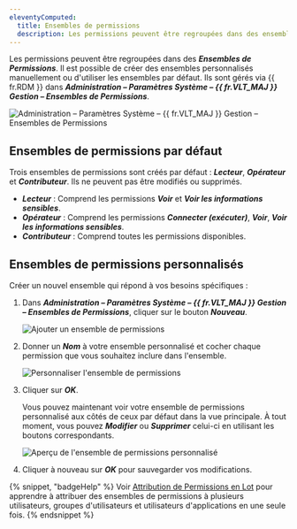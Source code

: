```yaml
---
eleventyComputed:
  title: Ensembles de permissions
  description: Les permissions peuvent être regroupées dans des ensembles de permissions. Il est possible de créer des ensembles personnalisés manuellement ou d'utiliser les ensembles par défaut. Ils sont gérés via le {{ fr.RDM }} dans Administration – Paramètres Système – {{ fr.VLT_MAJ }} Gestion – Ensembles de Permissions.
---
```

Les permissions peuvent être regroupées dans des ***Ensembles de Permissions***. Il est possible de créer des ensembles personnalisés manuellement ou d'utiliser les ensembles par défaut. Ils sont gérés via {{ fr.RDM }} dans ***Administration – Paramètres Système – {{ fr.VLT_MAJ }} Gestion – Ensembles de Permissions***.

![Administration – Paramètres Système – {{ fr.VLT_MAJ }} Gestion – Ensembles de Permissions](https://cdnweb.devolutions.net/docs/docs_en_rdm_windows_RDMWin2191.png)

## Ensembles de permissions par défaut

Trois ensembles de permissions sont créés par défaut : ***Lecteur***, ***Opérateur*** et ***Contributeur***. Ils ne peuvent pas être modifiés ou supprimés.
* ***Lecteur*** : Comprend les permissions ***Voir*** et ***Voir les informations sensibles***.
* ***Opérateur*** : Comprend les permissions ***Connecter (exécuter)***, ***Voir***, ***Voir les informations sensibles***.
* ***Contributeur*** : Comprend toutes les permissions disponibles.

## Ensembles de permissions personnalisés

Créer un nouvel ensemble qui répond à vos besoins spécifiques :

1. Dans ***Administration – Paramètres Système – {{ fr.VLT_MAJ }} Gestion – Ensembles de Permissions***, cliquer sur le bouton ***Nouveau***.

   ![Ajouter un ensemble de permissions](https://cdnweb.devolutions.net/docs/docs_en_rdm_windows_RDMWin2192.png)

1. Donner un ***Nom*** à votre ensemble personnalisé et cocher chaque permission que vous souhaitez inclure dans l'ensemble.

   ![Personnaliser l'ensemble de permissions](https://cdnweb.devolutions.net/docs/docs_en_rdm_windows_RDMWin2193.png)

1. Cliquer sur ***OK***.

   Vous pouvez maintenant voir votre ensemble de permissions personnalisé aux côtés de ceux par défaut dans la vue principale. À tout moment, vous pouvez ***Modifier*** ou ***Supprimer*** celui-ci en utilisant les boutons correspondants.

   ![Aperçu de l'ensemble de permissions personnalisé](https://cdnweb.devolutions.net/docs/docs_en_rdm_windows_RDMWin2194.png)

1. Cliquer à nouveau sur ***OK*** pour sauvegarder vos modifications.

{% snippet, "badgeHelp" %}
Voir [Attribution de Permissions en Lot](/rdm/commands/administration/settings/system-settings/vault-management/default-permissions/batch-grant-access/) pour apprendre à attribuer des ensembles de permissions à plusieurs utilisateurs, groupes d'utilisateurs et utilisateurs d'applications en une seule fois.
{% endsnippet %}
